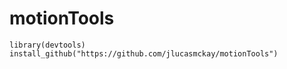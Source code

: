 # motionTools

    library(devtools)
    install_github("https://github.com/jlucasmckay/motionTools")

